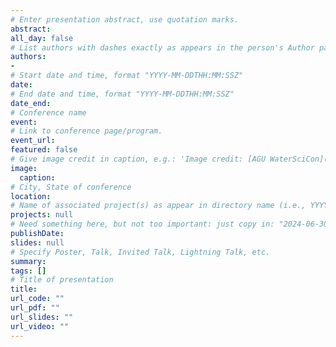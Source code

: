 ```yaml
---
# Enter presentation abstract, use quotation marks.
abstract: 
all_day: false
# List authors with dashes exactly as appears in the person's Author page (e.g., Carolyn B. Voter, Rachel Zobel)
authors:
- 
# Start date and time, format "YYYY-MM-DDTHH:MM:SSZ"
date: 
# End date and time, format "YYYY-MM-DDTHH:MM:SSZ"
date_end: 
# Conference name
event: 
# Link to conference page/program.
event_url: 
featured: false
# Give image credit in caption, e.g.: 'Image credit: [AGU WaterSciCon](https://www.agu.org/waterscicon)'
image:
  caption: 
# City, State of conference
location: 
# Name of associated project(s) as appear in directory name (i.e., YYYYProjectStarted_ShortName)
projects: null
# Need something here, but not too important: just copy in: "2024-06-30T00:00:00Z" or current date/time
publishDate:
slides: null
# Specify Poster, Talk, Invited Talk, Lightning Talk, etc.
summary: 
tags: []
# Title of presentation
title: 
url_code: ""
url_pdf: ""
url_slides: ""
url_video: ""
---
```


